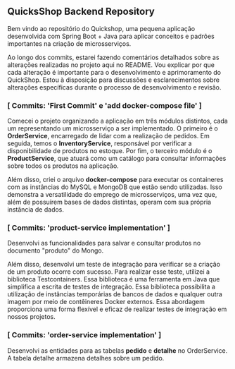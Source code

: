 ##  QuicksShop Backend Repository
Bem vindo ao repositório do Quickshop, uma pequena aplicação desenvolvida com Spring Boot + Java para aplicar 
conceitos e padrões importantes na criação de microsserviços.

Ao longo dos commits, estarei fazendo comentários detalhados sobre as alterações realizadas no projeto aqui no README.
Vou explicar por que cada alteração é importante para o desenvolvimento e aprimoramento do QuickShop.
Estou à disposição para discussões e esclarecimentos sobre alterações específicas durante o processo de desenvolvimento e revisão.

###  [ Commits: 'First Commit' e 'add docker-compose file' ]
Comecei o projeto organizando a aplicação em três módulos distintos, cada um representando um microsserviço a ser implementado. O primeiro é o **OrderService**, encarregado de lidar com a realização de pedidos. Em seguida, temos o **InventoryService**, responsável por verificar a disponibilidade de produtos no estoque. Por fim, o terceiro módulo é o **ProductService**, que atuará como um catálogo para consultar informações sobre todos os produtos na aplicação.

Além disso, criei o arquivo **docker-compose** para executar os containeres com as instâncias do MySQL e MongoDB que estão sendo utilizadas. Isso demonstra a versatilidade do emprego de microsserviços, uma vez que, além de possuírem bases de dados distintas, operam com sua própria instância de dados.

###  [ Commits: 'product-service implementation' ]


Desenvolvi as funcionalidades para salvar e consultar produtos no documento "produto" do Mongo.


Além disso, desenvolvi um teste de integração para verificar se a criação de um produto ocorre com sucesso. Para realizar esse teste, utilizei a biblioteca Testcontainers. Essa biblioteca é uma ferramenta em Java que simplifica a escrita de testes de integração. Essa biblioteca possibilita a utilização de instâncias temporárias de bancos de dados e qualquer outra imagem por meio de contêineres Docker externos. Essa abordagem proporciona uma forma flexível e eficaz de realizar testes de integração em nossos projetos.

###  [ Commits: 'order-service implementation' ]


Desenvolvi as entidades para as tabelas **pedido** e **detalhe** no OrderService. A tabela detalhe armazena detalhes sobre um pedido.